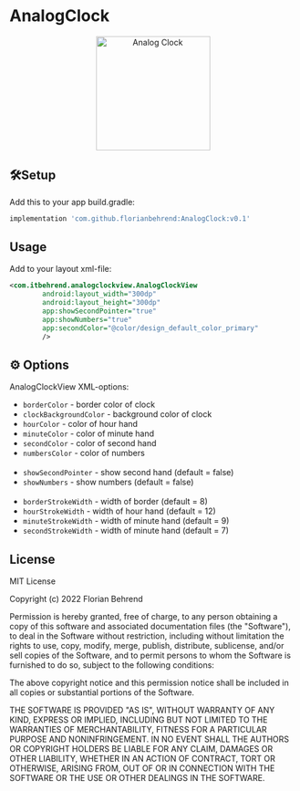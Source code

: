 # AnalogClock
<p align="center">
 <img width="200px" src="https://github.com/florianbehrend/Analog-Clock/blob/master/AnalogClock.PNG"
    align="center"
    alt="Analog Clock"
    />
</p>

## 🛠Setup

Add this to your app build.gradle:

```gradle
implementation 'com.github.florianbehrend:AnalogClock:v0.1'
```
## Usage

Add to your layout xml-file:

```xml
<com.itbehrend.analogclockview.AnalogClockView
        android:layout_width="300dp"
        android:layout_height="300dp"
        app:showSecondPointer="true"
        app:showNumbers="true"
        app:secondColor="@color/design_default_color_primary"
        />
```

## ⚙ Options

AnalogClockView XML-options:
- `borderColor` - border color of clock 
- `clockBackgroundColor` - background color of clock
- `hourColor` - color of hour hand
- `minuteColor` - color of minute hand
- `secondColor` - color of second hand
- `numbersColor` - color of numbers
<br><br>
- `showSecondPointer` - show second hand (default = false)
- `showNumbers` - show numbers (default = false)
<br><br>
- `borderStrokeWidth` - width of border (default = 8)
- `hourStrokeWidth` - width of hour hand (default = 12)
- `minuteStrokeWidth` - width of minute hand (default = 9)
- `secondStrokeWidth` - width of minute hand (default = 7)

## License

MIT License

Copyright (c) 2022 Florian Behrend

Permission is hereby granted, free of charge, to any person obtaining a copy
of this software and associated documentation files (the "Software"), to deal
in the Software without restriction, including without limitation the rights
to use, copy, modify, merge, publish, distribute, sublicense, and/or sell
copies of the Software, and to permit persons to whom the Software is
furnished to do so, subject to the following conditions:

The above copyright notice and this permission notice shall be included in all
copies or substantial portions of the Software.

THE SOFTWARE IS PROVIDED "AS IS", WITHOUT WARRANTY OF ANY KIND, EXPRESS OR
IMPLIED, INCLUDING BUT NOT LIMITED TO THE WARRANTIES OF MERCHANTABILITY,
FITNESS FOR A PARTICULAR PURPOSE AND NONINFRINGEMENT. IN NO EVENT SHALL THE
AUTHORS OR COPYRIGHT HOLDERS BE LIABLE FOR ANY CLAIM, DAMAGES OR OTHER
LIABILITY, WHETHER IN AN ACTION OF CONTRACT, TORT OR OTHERWISE, ARISING FROM,
OUT OF OR IN CONNECTION WITH THE SOFTWARE OR THE USE OR OTHER DEALINGS IN THE
SOFTWARE.
